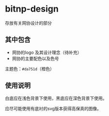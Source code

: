 # bitnp-design

存放有关网协设计的部分

## 其中包含

- 网协的logo 及其设计理念（待补充）
- 网协的主要配色以及色号

主题色：`#da751d`（橙色）

## 使用说明

白底应在浅色背景下使用，黑底应在深色背景下使用。

应尽可能使用有底衬的svg版本获得高保真的图像。
